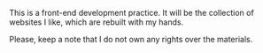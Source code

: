 
This is a front-end development practice. It will be the collection of websites I like, which are rebuilt with my hands.

Please, keep a note that I do not own any rights over the materials.
